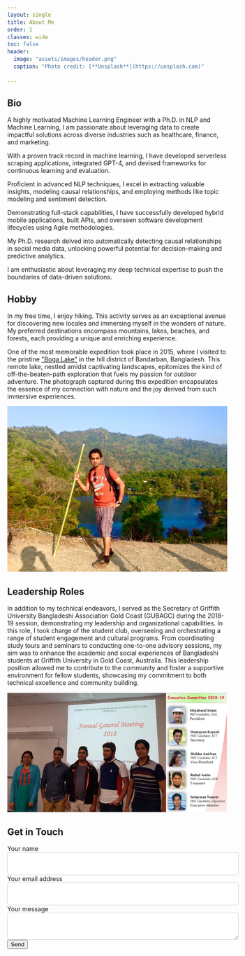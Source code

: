 ```yaml
---
layout: single
title: About Me
order: 1
classes: wide
toc: false
header:
  image: "assets/images/header.png"
  caption: "Photo credit: [**Unsplash**](https://unsplash.com)"
  
---
```

## Bio
A highly motivated Machine Learning Engineer with a Ph.D. in NLP and Machine Learning, I am passionate about leveraging data to create impactful solutions across diverse industries such as healthcare, finance, and marketing.

With a proven track record in machine learning, I have developed serverless scraping applications, integrated GPT-4, and devised frameworks for continuous learning and evaluation.

Proficient in advanced NLP techniques, I excel in extracting valuable insights, modeling causal relationships, and employing methods like topic modeling and sentiment detection.

Demonstrating full-stack capabilities, I have successfully developed hybrid mobile applications, built APIs, and overseen software development lifecycles using Agile methodologies.

My Ph.D. research delved into automatically detecting causal relationships in social media data, unlocking powerful potential for decision-making and predictive analytics.

I am enthusiastic about leveraging my deep technical expertise to push the boundaries of data-driven solutions.

## Hobby 
In my free time, I enjoy hiking. This activity serves as an exceptional avenue for discovering new locales and immersing myself in the wonders of nature. My preferred destinations encompass mountains, lakes, beaches, and forests, each providing a unique and enriching experience.

One of the most memorable expedition took place in 2015, where I visited to the pristine ["Boga Lake"](https://en.wikipedia.org/wiki/Bagakain_Lake) in the hill district of Bandarban, Bangladesh. This remote lake, nestled amidst captivating landscapes, epitomizes the kind of off-the-beaten-path exploration that fuels my passion for outdoor adventure. The photograph captured during this expedition encapsulates the essence of my connection with nature and the joy derived from such immersive experiences.

![](assets/images/travel.jpg)

## Leadership Roles
In addition to my technical endeavors, I served as the Secretary of Griffith University Bangladeshi Association Gold Coast (GUBAGC) during the 2018-19 session, demonstrating my leadership and organizational capabilities. In this role, I took charge of the student club, overseeing and orchestrating a range of student engagement and cultural programs. From coordinating study tours and seminars to conducting one-to-one advisory sessions, my aim was to enhance the academic and social experiences of Bangladeshi students at Griffith University in Gold Coast, Australia. This leadership position allowed me to contribute to the community and foster a supportive environment for fellow students, showcasing my commitment to both technical excellence and community building.

![](assets/images/gubagc_agm.png)


## Get in Touch
<!-- Get in touch form -->
<style>
  .form-control {
    display: block;
    width: 100%;
    height: calc(1.5em + 0.75rem + 2px);
    padding: 0.375rem 0.75rem;
    font-size: 1rem;
    font-weight: 400;
    line-height: 1.5;
    color: #495057;
    background-color: #fff;
    background-clip: padding-box;
    border: 1px solid #ced4da;
    outline: none;
    border-radius: 0.25rem;
    transition: border-color 0.15s ease-in-out, box-shadow 0.15s ease-in-out;
}

textarea.form-control {
    font-family: -apple-system, Arial, sans-serif;
    height: auto;
}

label.label {
    display: inline-block;
    margin-bottom: 0.5rem;
}

</style>
<form
  action="https://formspree.io/f/moqgqwal"
  method="POST"
><label>
    Your name
    <input type="text" name="name" class = 'form-control' required>
  </label>
  <label>
    Your email address
    <input type="email" name="email" class = 'form-control' required>
  </label>
  <label>
    Your message
    <textarea name="message" class = 'form-control' required></textarea>
  </label>
  <!-- your other form fields go here -->
  <button type="submit" class ="btn btn--primary">Send</button>
</form>
